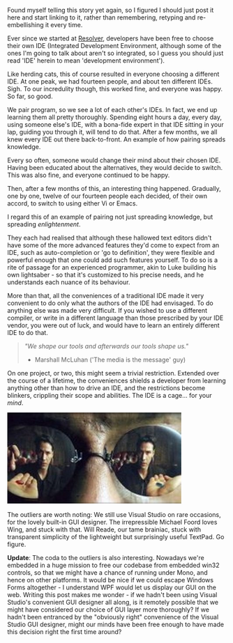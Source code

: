<!--
.. title: The Great Resolver IDE Anecdote
.. slug: the-great-resolver-ide-anecdote
.. date: 2010-05-04 12:56:47-05:00
.. tags: IMHO,Software
.. link: 
.. description: 
.. type: text
-->


Found myself telling this story yet again, so I figured I should just
post it here and start linking to it, rather than remembering, retyping
and re-embellishing it every time.

Ever since we started at [Resolver](http://www.resolversystems.com/),
developers have been free to choose their own IDE (Integrated
Development Environment, although some of the ones I'm going to talk
about aren't so integrated, so I guess you should just read 'IDE' herein
to mean 'development environment').

Like herding cats, this of course resulted in everyone choosing a
different IDE. At one peak, we had fourteen people, and about ten
different IDEs. Sigh. To our incredulity though, this worked fine, and
everyone was happy. So far, so good.

We pair program, so we see a lot of each other's IDEs. In fact, we end
up learning them all pretty thoroughly. Spending eight hours a day,
every day, using someone else's IDE, with a bona-fide expert in that IDE
sitting in your lap, guiding you through it, will tend to do that. After
a few months, we all knew every IDE out there back-to-front. An example
of how pairing spreads knowledge.

Every so often, someone would change their mind about their chosen IDE.
Having been educated about the alternatives, they would decide to
switch. This was also fine, and everyone continued to be happy.

Then, after a few months of this, an interesting thing happened.
Gradually, one by one, twelve of our fourteen people each decided, of
their own accord, to switch to using either Vi or Emacs.

I regard this of an example of pairing not just spreading knowledge, but
spreading *enlightenment*.

They each had realised that although these hallowed text editors didn't
have some of the more advanced features they'd come to expect from an
IDE, such as auto-completion or 'go to definition', they were flexible
and powerful enough that one could add such features yourself. To do so
is a rite of passage for an experienced programmer, akin to Luke
building his own lightsaber - so that it's customized to his precise
needs, and he understands each nuance of its behaviour.

More than that, all the conveniences of a traditional IDE made it very
convenient to do only what the authors of the IDE had envisaged. To do
anything else was made very difficult. If you wished to use a different
compiler, or write in a different language than those prescribed by your
IDE vendor, you were out of luck, and would have to learn an entirely
different IDE to do that.

> *"We shape our tools and afterwards our tools shape us."*
>
> - Marshall McLuhan ('The media is the message' guy)

On one project, or two, this might seem a trivial restriction. Extended
over the course of a lifetime, the conveniences shields a developer from
learning anything other than how to drive an IDE, and the restrictions
become blinkers, crippling their scope and abilities. The IDE is a
cage... for your *mind*.

![](/files/2010/05/matrix_morpheus_red_blue_pill.jpg)

The outliers are worth noting: We still use Visual Studio on rare
occasions, for the lovely built-in GUI designer. The irrepressible
Michael Foord loves Wing, and stuck with that. Will Reade, our tame
brainiac, stuck with transparent simplicity of the lightweight but
surprisingly useful TextPad. Go figure.

**Update**: The coda to the outliers is also interesting. Nowadays we're
embedded in a huge mission to free our codebase from embedded win32
controls, so that we might have a chance of running under Mono, and
hence on other platforms. It would be nice if we could escape Windows
Forms altogether - I understand WPF would let us display our GUI on the
web. Writing this post makes me wonder - if we hadn't been using Visual
Studio's convenient GUI designer all along, is it remotely possible that
we might have considered our choice of GUI layer more thoroughly? If we
hadn't been entranced by the "obviously right" convenience of the Visual
Studio GUI designer, might our minds have been free enough to have made
this decision right the first time around?